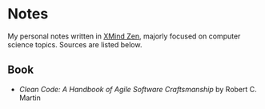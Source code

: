 # Notes
My personal notes written in [XMind Zen](https://www.xmind.net/zen/), majorly focused on computer science topics. Sources are listed below.
## Book
- *Clean Code: A Handbook of Agile Software Craftsmanship* by Robert C. Martin